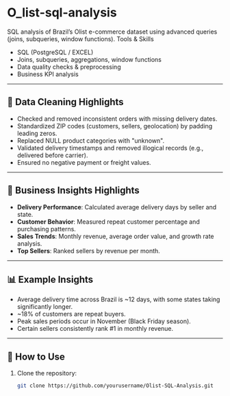 # O_list-sql-analysis
SQL analysis of Brazil’s Olist e-commerce dataset using advanced queries (joins, subqueries, window functions).
Tools & Skills
- SQL (PostgreSQL / EXCEL)
- Joins, subqueries, aggregations, window functions
- Data quality checks & preprocessing
- Business KPI analysis

---

## 🔹 Data Cleaning Highlights
- Checked and removed inconsistent orders with missing delivery dates.
- Standardized ZIP codes (customers, sellers, geolocation) by padding leading zeros.
- Replaced NULL product categories with "unknown".
- Validated delivery timestamps and removed illogical records (e.g., delivered before carrier).
- Ensured no negative payment or freight values.

---

## 🔹 Business Insights Highlights
- **Delivery Performance**: Calculated average delivery days by seller and state.  
- **Customer Behavior**: Measured repeat customer percentage and purchasing patterns.  
- **Sales Trends**: Monthly revenue, average order value, and growth rate analysis.  
- **Top Sellers**: Ranked sellers by revenue per month.  

---

## 📊 Example Insights
- Average delivery time across Brazil is ~12 days, with some states taking significantly longer.  
- ~18% of customers are repeat buyers.  
- Peak sales periods occur in November (Black Friday season).  
- Certain sellers consistently rank #1 in monthly revenue.  

---

## 🚀 How to Use
1. Clone the repository:
   ```bash
   git clone https://github.com/yourusername/Olist-SQL-Analysis.git
